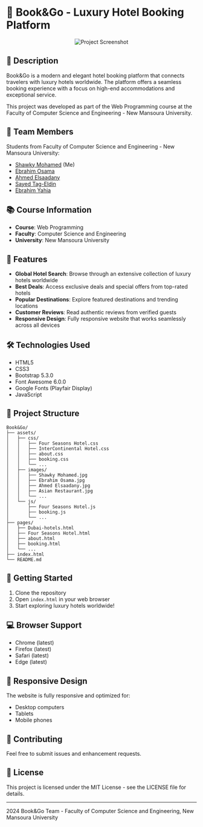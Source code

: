 # 🏨 Book&Go - Luxury Hotel Booking Platform
<div align="center">
  <img src="Project Photo.png" alt="Project Screenshot">
</div>

## 📝 Description
Book&Go is a modern and elegant hotel booking platform that connects travelers with luxury hotels worldwide. The platform offers a seamless booking experience with a focus on high-end accommodations and exceptional service.

This project was developed as part of the Web Programming course at the Faculty of Computer Science and Engineering - New Mansoura University.

## 👥 Team Members

Students from Faculty of Computer Science and Engineering - New Mansoura University:
- [Shawky Mohamed](https://github.com/ShawkyMohamed2004) (Me)
- [Ebrahim Osama](https://github.com/EbrahimOsa)
- [Ahmed Elsaadany](https://github.com/AhmedElsa3dany)
- [Sayed Tag-Eldin](https://github.com/sayedtag7)
- [Ebrahim Yahia](#)

## 📚 Course Information
- **Course**: Web Programming
- **Faculty**: Computer Science and Engineering
- **University**: New Mansoura University

## 🌟 Features

- **Global Hotel Search**: Browse through an extensive collection of luxury hotels worldwide
- **Best Deals**: Access exclusive deals and special offers from top-rated hotels
- **Popular Destinations**: Explore featured destinations and trending locations
- **Customer Reviews**: Read authentic reviews from verified guests
- **Responsive Design**: Fully responsive website that works seamlessly across all devices

## 🛠️ Technologies Used

- HTML5
- CSS3
- Bootstrap 5.3.0
- Font Awesome 6.0.0
- Google Fonts (Playfair Display)
- JavaScript

## 📂 Project Structure

```
Book&Go/
├── assets/
│   ├── css/
│   │   ├── Four Seasons Hotel.css
│   │   ├── InterContinental Hotel.css
│   │   ├── about.css
│   │   ├── booking.css
│   │   └── ...
│   ├── images/
│   │   ├── Shawky Mohamed.jpg
│   │   ├── Ebrahim Osama.jpg
│   │   ├── Ahmed Elsaadany.jpg
│   │   ├── Asian Restaurant.jpg
│   │   └── ...
│   └── js/
│       ├── Four Seasons Hotel.js
│       ├── booking.js
│       └── ...
├── pages/
│   ├── Dubai-hotels.html
│   ├── Four Seasons Hotel.html
│   ├── about.html
│   ├── booking.html
│   └── ...
├── index.html
└── README.md
```

## 🚀 Getting Started

1. Clone the repository
2. Open `index.html` in your web browser
3. Start exploring luxury hotels worldwide!

## 💻 Browser Support

- Chrome (latest)
- Firefox (latest)
- Safari (latest)
- Edge (latest)

## 📱 Responsive Design

The website is fully responsive and optimized for:
- Desktop computers
- Tablets
- Mobile phones

## 🤝 Contributing

Feel free to submit issues and enhancement requests.

## 📄 License

This project is licensed under the MIT License - see the LICENSE file for details.

---
 2024 Book&Go Team - Faculty of Computer Science and Engineering, New Mansoura University
